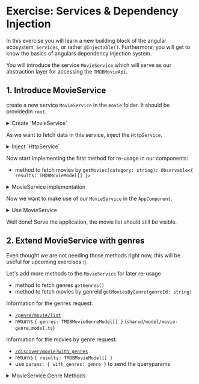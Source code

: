 # Exercise: Services & Dependency Injection

In this exercise you will learn a new building block of the angular ecosystem, `Services`, or rather `@Injectable()`.
Furthermore, you will get to know the basics of angulars dependency injection system.

You will introduce the service `MovieService` which will serve as our abstraction layer for accessing the `TMDBMovieApi`.

## 1. Introduce MovieService

create a new service `MovieService` in the `movie` folder. It should be providedIn `root`.

<details>
    <summary>Create `MovieService`</summary>

`ng g s movie/movie`

you should end up having the following `MovieService`

```ts
// src/app/movie/movie.service.ts

import { Injectable } from '@angular/core';

@Injectable({
  providedIn: 'root'
})
export class MovieService {
  
}
```

</details>

As we want to fetch data in this service, inject the `HttpService`.

<details>
  <summary>Inject `HttpService`</summary>


```ts
// src/app/movie/movie.service.ts

import { HttpClient } from '@angular/common/http';
import { inject, Injectable } from '@angular/core';

@Injectable({
  providedIn: 'root',
})
export class MovieService {
  private httpClient = inject(HttpClient);
}

```

</details>

Now start implementing the first method for re-usage in our components:
* method to fetch movies by `getMovies(category: string): Observable<{ results: TMDBMovieModel[] }>`

<details>
    <summary>MovieService implementation</summary>

```ts
// movie.service.ts

import { HttpClient } from '@angular/common/http';
import { inject, Injectable } from '@angular/core';
import { Observable } from 'rxjs';

import { environment } from '../../environments/environment';
import { TMDBMovieModel } from '../shared/model/movie.model';

@Injectable({
  providedIn: 'root',
})
export class MovieService {
  private httpClient = inject(HttpClient);

  getMovies(category: string): Observable<{ results: TMDBMovieModel[] }> {
    return this.httpClient.get<{ results: TMDBMovieModel[] }>(
      `${environment.tmdbBaseUrl}/3/movie/${category}`,
      {
        headers: {
          Authorization: `Bearer ${environment.tmdbApiReadAccessKey}`,
        },
      }
    );
  }
}

```
</details>

Now we want to make use of our `MovieService` in the `AppComponent`.

<details>
    <summary>Use MovieService</summary>

Go to the `AppComponent`, inject the `MovieService` and replace it with the `HttpClient`.

Use one of the following categories as input:
* `popular`
* `top_rated`
* `upcoming`

```ts
// app.component.ts

private movieService = inject(MovieService);

constructor() {
  this.movieService.getMovies('popular').subscribe(data => {
    this.movies.set(data.results);
  });
}
```

</details>

Well done! Serve the application, the movie list should still be visible.

## 2. Extend MovieService with genres

Even thought we are not needing those methods right now, this will be useful for upcoming exercises :).

Let's add more methods to the `MovieService` for later re-usage

* method to fetch genres `getGenres()`
* method to fetch movies by genreId `getMoviesByGenre(genreId: string)`

Information for the genres request:
* [`/genre/movie/list`](https://developers.themoviedb.org/3/movies/get-movie-credits)
* returns `{ genres: TMDBMovieGenreModel[] }` (`shared/model/movie-genre.model.ts`)

Information for the movies by genre request:
* [`/discover/movie?with_genres`](https://developers.themoviedb.org/3/discover/movie-discover)
* returns `{ results: TMDBMovieModel[] }`
* use `params: { with_genres: genre }` to send the queryparams

<details>
  <summary>MovieService Genre Methods</summary>

```ts
// movie.service.ts

getGenres(): Observable<{ genres: TMDBMovieGenreModel[] }> {
  return this.httpClient.get<{ genres: TMDBMovieGenreModel[] }>(
    `${environment.tmdbBaseUrl}/genre/movie/list`,
    {
      headers: {
        Authorization: `Bearer ${environment.tmdbApiReadAccessKey}`,
      },
    }
  );
}

getMoviesByGenre(genreId: string): Observable<{ results: TMDBMovieModel[] }> {
  return this.httpClient.get<{ results: TMDBMovieModel[] }>(
    `/discover/movie`,
    {
      headers: {
        Authorization: `Bearer ${environment.tmdbApiReadAccessKey}`,
      },
      params: {
        with_genres: genreId,
      },
    }
  );
}
```

</details>
